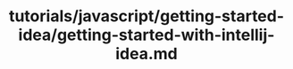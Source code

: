 ---
title: tutorials/javascript/getting-started-idea/getting-started-with-intellij-idea.md
showAuthorInfo: false
redirect_path: https://kotlinlang.org/docs/getting-started-with-intellij-idea.html
---